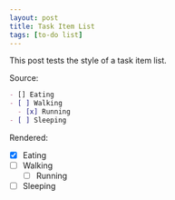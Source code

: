 ```yaml
---
layout: post
title: Task Item List
tags: [to-do list]
---
```


This post tests the style of a task item list.

Source:

```markdown
- [] Eating
- [ ] Walking
  - [x] Running
- [ ] Sleeping
```

Rendered:

- [x] Eating
- [ ] Walking
  - [ ] Running
- [ ] Sleeping
